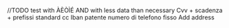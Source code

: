 //TODO test with ÀÈÒÌÉ AND with less data than necessary
Cvv + scadenza + prefissi standard cc 
Iban 
patente
numero di telefono fisso
Add address
